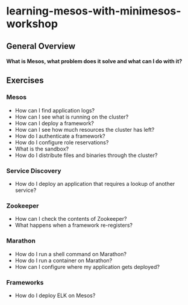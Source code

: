 # learning-mesos-with-minimesos-workshop

## General Overview

#### What is Mesos, what problem does it solve and what can I do with it?

## Exercises

### Mesos

* How can I find application logs?
* How can I see what is running on the cluster?
* How can I deploy a framework?
* How can I see how much resources the cluster has left?
* How do I authenticate a framework?
* How do I configure role reservations?
* What is the sandbox?
* How do I distribute files and binaries through the cluster?

### Service Discovery

* How do I deploy an application that requires a lookup of another service?

### Zookeeper

* How can I check the contents of Zookeeper?
* What happens when a framework re-registers?

### Marathon

* How do I run a shell command on Marathon?
* How do I run a container on Marathon?
* How can I configure where my application gets deployed?

### Frameworks

* How do I deploy ELK on Mesos?
